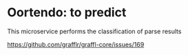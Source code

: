 # Oortendo: to predict
This microservice performs the classification of parse results

https://github.com/grafflr/graffl-core/issues/169

